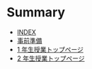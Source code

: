 # Summary

* [INDEX](README.md)
* [事前準備](./00-preparation.md)
* [1 年生授業トップページ](./01-README.md)
* [2 年生授業トップページ](./02-README.md)